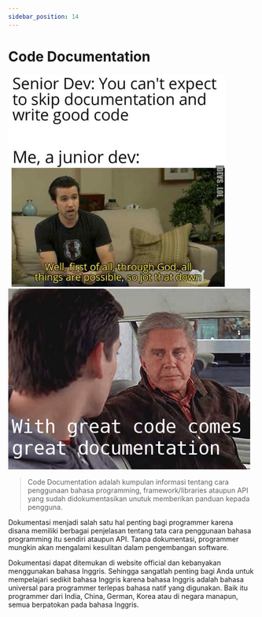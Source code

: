```yaml
---
sidebar_position: 14
---
```


# Code Documentation

![Code Documentation Meme](./../../../static/img/pci10.1.png) ![Another meme](./../../../static/img/pic10.2.png)

> Code Documentation adalah kumpulan informasi tentang cara penggunaan bahasa programming, framework/libraries ataupun API yang sudah didokumentasikan unutuk memberikan panduan kepada pengguna.

Dokumentasi menjadi salah satu hal penting bagi programmer karena disana memiliki berbagai penjelasan tentang tata cara penggunaan bahasa programming itu sendiri ataupun API. Tanpa dokumentasi, programmer mungkin akan mengalami kesulitan dalam pengembangan software.

Dokumentasi dapat ditemukan di website official dan kebanyakan menggunakan bahasa Inggris. Sehingga sangatlah penting bagi Anda untuk mempelajari sedikit bahasa Inggris karena bahasa Inggris adalah bahasa universal para programmer terlepas bahasa natif yang digunakan. Baik itu programmer dari India, China, German, Korea atau di negara manapun, semua berpatokan pada bahasa Inggris.
